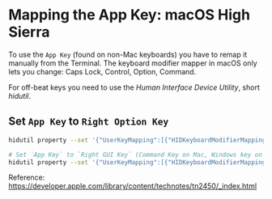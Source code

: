 # Mapping the App Key: macOS High Sierra

To use the `App Key` (found on non-Mac keyboards) you have to remap it manually from the Terminal. 
The keyboard modifier mapper in macOS only lets you change: Caps Lock, Control, Option, Command.

For off-beat keys you need to use the *Human Interface Device Utility*, short *hidutil*.


## Set `App Key` to `Right Option Key`

```bash
hidutil property --set '{"UserKeyMapping":[{"HIDKeyboardModifierMappingSrc":0x700000065,"HIDKeyboardModifierMappingDst":0x7000000e6}]}'

# Set `App Key` to `Right GUI Key` (Command Key on Mac, Windows key on Windows, etc)
hidutil property --set '{"UserKeyMapping":[{"HIDKeyboardModifierMappingSrc":0x700000065,"HIDKeyboardModifierMappingDst":0x7000000e7}]}'
```

Reference: https://developer.apple.com/library/content/technotes/tn2450/_index.html
